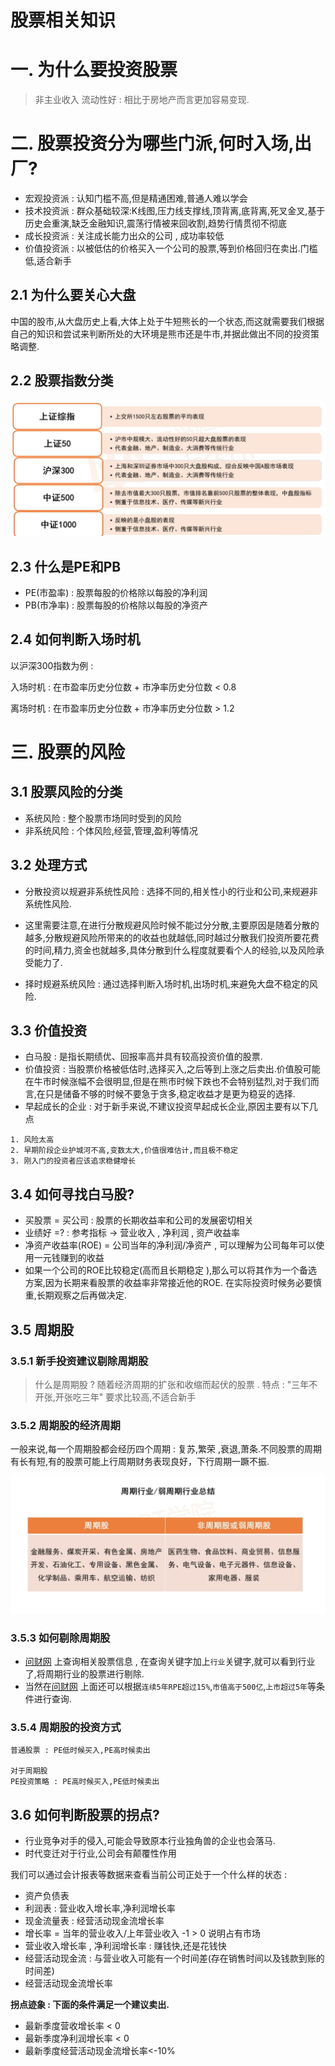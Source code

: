 # 股票相关知识

# 一. 为什么要投资股票

> 非主业收入
> 流动性好 : 相比于房地产而言更加容易变现.

# 二. 股票投资分为哪些门派,何时入场,出厂?
- 宏观投资派 : 认知门槛不高,但是精通困难,普通人难以学会
- 技术投资派 : 群众基础较深:K线图,压力线支撑线,顶背离,底背离,死叉金叉,基于历史会重演,缺乏金融知识,震荡行情被来回收割,趋势行情贯彻不彻底
- 成长投资派 : 关注成长能力出众的公司 , 成功率较低
- 价值投资派 : 以被低估的价格买入一个公司的股票,等到价格回归在卖出.门槛低,适合新手

## 2.1 为什么要关心大盘
中国的股市,从大盘历史上看,大体上处于牛短熊长的一个状态,而这就需要我们根据自己的知识和尝试来判断所处的大环境是熊市还是牛市,并据此做出不同的投资策略调整.


## 2.2 股票指数分类

![shares_1.1](../../resources/理财/shares_1.1.png)

## 2.3 什么是PE和PB

- PE(市盈率) : 股票每股的价格除以每股的净利润
- PB(市净率) : 股票每股的价格除以每股的净资产

## 2.4 如何判断入场时机

以沪深300指数为例 : 

入场时机 : 在市盈率历史分位数 + 市净率历史分位数 < 0.8 

离场时机 : 在市盈率历史分位数 + 市净率历史分位数 > 1.2

# 三. 股票的风险

## 3.1 股票风险的分类
- 系统风险 : 整个股票市场同时受到的风险
- 非系统风险 : 个体风险,经营,管理,盈利等情况

## 3.2 处理方式
- 分散投资以规避非系统性风险 : 选择不同的,相关性小的行业和公司,来规避非系统性风险.
- 这里需要注意,在进行分散规避风险时候不能过分分散,主要原因是随着分散的越多,分散规避风险所带来的的收益也就越低,同时越过分散我们投资所要花费的时间,精力,资金也就越多,具体分散到什么程度就要看个人的经验,以及风险承受能力了.



- 择时规避系统风险 : 通过选择判断入场时机,出场时机,来避免大盘不稳定的风险.

## 3.3 价值投资

- 白马股 : 是指长期绩优、回报率高并具有较高投资价值的股票.
- 价值投资 : 当股票价格被低估时,选择买入,之后等到上涨之后卖出.价值股可能在牛市时候涨幅不会很明显,但是在熊市时候下跌也不会特别猛烈,对于我们而言,在只是储备不够的时候不要急于贪多,稳定收益才是更为稳妥的选择.
- 早起成长的企业 : 对于新手来说,不建议投资早起成长企业,原因主要有以下几点
```
1. 风险太高
2. 早期阶段企业护城河不高,变数太大,价值很难估计,而且极不稳定 
3. 刚入门的投资者应该追求稳健增长
```

## 3.4 如何寻找白马股?

- 买股票 = 买公司 : 股票的长期收益率和公司的发展密切相关
- 业绩好 =?  : 参考指标 -> 营业收入 , 净利润 , 资产收益率
- 净资产收益率(ROE) = 公司当年的净利润/净资产 , 可以理解为公司每年可以使用一元钱赚到的收益 
- 如果一个公司的ROE比较稳定(高而且长期稳定 ),那么可以将其作为一个备选方案,因为长期来看股票的收益率非常接近他的ROE. 在实际投资时候务必要慎重,长期观察之后再做决定.

## 3.5 周期股

### 3.5.1 新手投资建议剔除周期股
> 什么是周期股 ?  随着经济周期的扩张和收缩而起伏的股票 .  特点 : "三年不开张,开张吃三年" 要求比较高,不适合新手 

### 3.5.2 周期股的经济周期
一般来说,每一个周期股都会经历四个周期 : 复苏,繁荣 ,衰退,萧条.不同股票的周期有长有短,有的股票可能上行周期财务表现良好，下行周期一蹶不振.

![shares_1.4](../../resources/理财/shares_1.4.png)

### 3.5.3 如何剔除周期股
- [问财网](http://www.iwencai.com/) 上查询相关股票信息 ,  在查询关键字加上`行业`关键字,就可以看到行业了,将周期行业的股票进行剔除.
- 当然在[问财网](http://www.iwencai.com/) 上面还可以根据`连续5年RPE超过15%`,`市值高于500亿`,`上市超过5年`等条件进行查询.

### 3.5.4 周期股的投资方式

```
普通股票 : PE低时候买入,PE高时候卖出

对于周期股
PE投资策略 : PE高时候买入,PE低时候卖出
```

## 3.6 如何判断股票的拐点?
- 行业竞争对手的侵入,可能会导致原本行业独角兽的企业也会落马.
- 时代变迁对于行业,公司会有颠覆性作用

我们可以通过会计报表等数据来查看当前公司正处于一个什么样的状态 : 

- 资产负债表
- 利润表 : 营业收入增长率,净利润增长率
- 现金流量表 : 经营活动现金流增长率
- 增长率 = 当年的营业收入/上年营业收入 -1 > 0 说明占有市场
- 营业收入增长率  , 净利润增长率 : 赚钱快,还是花钱快
- 经营活动现金流 : 与营业收入可能有一个时间差(存在销售时间以及钱款到账的时间差)
- 经营活动现金流增长率



**拐点迹象 :  下面的条件满足一个建议卖出.**

- 最新季度营收增长率 < 0
- 最新季度净利润增长率 < 0
- 最新季度经营活动现金流增长率<-10%





















